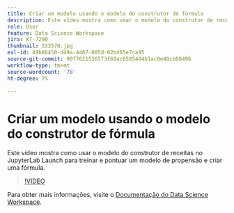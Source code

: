 ```yaml
---
title: Criar um modelo usando o modelo do construtor de fórmula
description: Este vídeo mostra como usar o modelo do construtor de receitas no JupyterLab Launch para treinar e pontuar um modelo de propensão e criar uma fórmula.
role: User
feature: Data Science Workspace
jira: KT-7290
thumbnail: 333570.jpg
exl-id: 49b86450-d49a-4467-805d-02bd65e7ca95
source-git-commit: 90f7621536573f60ac6585404b1ac0e49cb08496
workflow-type: tm+mt
source-wordcount: '78'
ht-degree: 7%

---
```


# Criar um modelo usando o modelo do construtor de fórmula

Este vídeo mostra como usar o modelo do construtor de receitas no JupyterLab Launch para treinar e pontuar um modelo de propensão e criar uma fórmula.

>[!VIDEO](https://video.tv.adobe.com/v/333570?quality=12&learn=on)

Para obter mais informações, visite o [Documentação do Data Science Workspace](https://experienceleague.adobe.com/docs/experience-platform/data-science-workspace/home.html?lang=pt-BR).